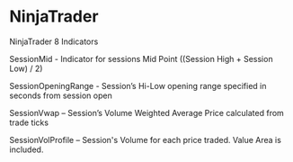 # NinjaTrader
NinjaTrader 8 Indicators

SessionMid - Indicator for sessions Mid Point ((Session High + Session Low) / 2)

SessionOpeningRange - Session’s Hi-Low opening range specified in seconds from session open

SessionVwap – Session’s Volume Weighted Average Price calculated from trade ticks

SessionVolProfile – Session's Volume for each price traded.  Value Area is included.
